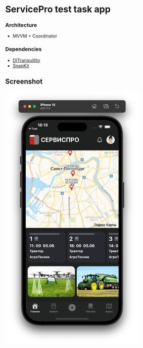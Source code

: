 # ServicePro test task app
### Architecture
* MVVM + Coordinator
  
### Dependencies
* [DITranquillity](https://github.com/ivlevAstef/DITranquillity)
* [SnapKit](https://github.com/SnapKit/SnapKit)

## Screenshot
![Screenshots](Screenshots/1.png?raw=true)
